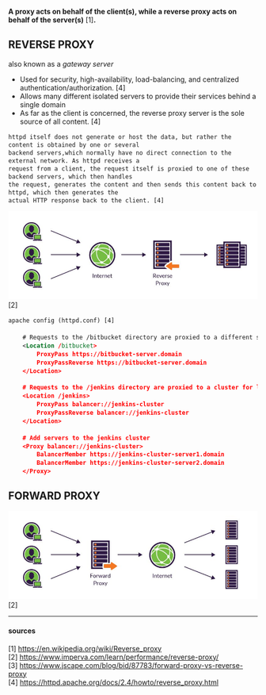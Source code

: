 
**A proxy acts on behalf of the client(s), while a reverse proxy acts on behalf of the server(s)** [1]**.**

## REVERSE PROXY
also known as a *gateway server*

- Used for security, high-availability, load-balancing, and centralized authentication/authorization. [4]
- Allows many different isolated servers to provide their services behind a single domain
- As far as the client is concerned, the reverse proxy server is the sole source of all content. [4]

```
httpd itself does not generate or host the data, but rather the content is obtained by one or several
backend servers,which normally have no direct connection to the external network. As httpd receives a
request from a client, the request itself is proxied to one of these backend servers, which then handles
the request, generates the content and then sends this content back to httpd, which then generates the
actual HTTP response back to the client. [4]
```

![reverse-proxy](/images/reverse-proxy.jpg) [2]

```xml
apache config (httpd.conf) [4]

    # Requests to the /bitbucket directory are proxied to a different server
    <Location /bitbucket>
        ProxyPass https://bitbucket-server.domain
        ProxyPassReverse https://bitbucket-server.domain
    </Location>

    # Requests to the /jenkins directory are proxied to a cluster for load balancing
    <Location /jenkins>
        ProxyPass balancer://jenkins-cluster
        ProxyPassReverse balancer://jenkins-cluster
    </Location>

    # Add servers to the jenkins cluster
    <Proxy balancer://jenkins-cluster>
        BalancerMember https://jenkins-cluster-server1.domain
        BalancerMember https://jenkins-cluster-server2.domain
    </Proxy>
```  


## FORWARD PROXY

![forward-proxy](/images/forward-proxy.jpg) [2]

---
#### sources

[1] https://en.wikipedia.org/wiki/Reverse_proxy  
[2] https://www.imperva.com/learn/performance/reverse-proxy/  
[3] https://www.jscape.com/blog/bid/87783/forward-proxy-vs-reverse-proxy  
[4] https://httpd.apache.org/docs/2.4/howto/reverse_proxy.html

